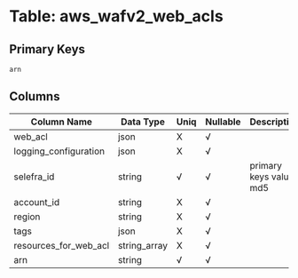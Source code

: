 # Table: aws_wafv2_web_acls

## Primary Keys 

```
arn
```


## Columns 

|  Column Name   |  Data Type  | Uniq | Nullable | Description | 
|  ----  | ----  | ----  | ----  | ---- | 
| web_acl | json | X | √ |  | 
| logging_configuration | json | X | √ |  | 
| selefra_id | string | √ | √ | primary keys value md5 | 
| account_id | string | X | √ |  | 
| region | string | X | √ |  | 
| tags | json | X | √ |  | 
| resources_for_web_acl | string_array | X | √ |  | 
| arn | string | √ | √ |  | 


